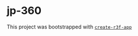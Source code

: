 # jp-360

This project was bootstrapped with [`create-r3f-app`](https://github.com/utsuboco/create-r3f-app)